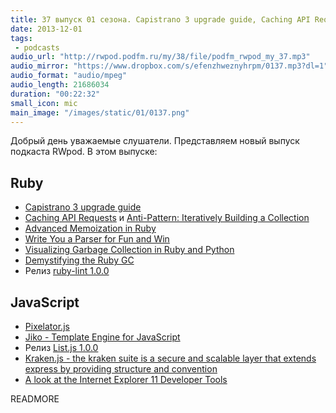 ```yaml
---
title: 37 выпуск 01 сезона. Capistrano 3 upgrade guide, Caching API Requests, Pixelator.js, Kraken.js и прочее
date: 2013-12-01
tags:
 - podcasts
audio_url: "http://rwpod.podfm.ru/my/38/file/podfm_rwpod_my_37.mp3"
audio_mirror: "https://www.dropbox.com/s/efenzhweznyhrpm/0137.mp3?dl=1"
audio_format: "audio/mpeg"
audio_length: 21686034
duration: "00:22:32"
small_icon: mic
main_image: "/images/static/01/0137.png"
---
```


Добрый день уважаемые слушатели. Представляем новый выпуск подкаста RWpod. В этом выпуске:

## Ruby

 - [Capistrano 3 upgrade guide](https://semaphoreapp.com/blog/2013/11/26/capistrano-3-upgrade-guide.html)
 - [Caching API Requests](http://robots.thoughtbot.com/caching-api-requests/) и [Anti-Pattern: Iteratively Building a Collection](http://robots.thoughtbot.com/iteration-as-an-anti-pattern/)
 - [Advanced Memoization in Ruby](http://gavinmiller.io/2013/advanced-memoization-in-ruby/)
 - [Write You a Parser for Fun and Win](http://viget.com/extend/write-you-a-parser-for-fun-and-win)
 - [Visualizing Garbage Collection in Ruby and Python](http://patshaughnessy.net/2013/10/24/visualizing-garbage-collection-in-ruby-and-python)
 - [Demystifying the Ruby GC](http://samsaffron.com/archive/2013/11/22/demystifying-the-ruby-gc)
 - Релиз [ruby-lint 1.0.0](https://github.com/YorickPeterse/ruby-lint/releases/tag/1.0.0)

## JavaScript

 - [Pixelator.js](http://iammerrick.github.io/pixelator.js/)
 - [Jiko - Template Engine for JavaScript](http://jiko.neoname.eu/)
 - Релиз [List.js 1.0.0](http://listjs.com/)
 - [Kraken.js - the kraken suite is a secure and scalable layer that extends express by providing structure and convention](http://krakenjs.com/)
 - [A look at the Internet Explorer 11 Developer Tools](http://eclipsesource.com/blogs/2013/11/25/a-look-at-the-internet-explorer-11-developer-tools/)

READMORE


